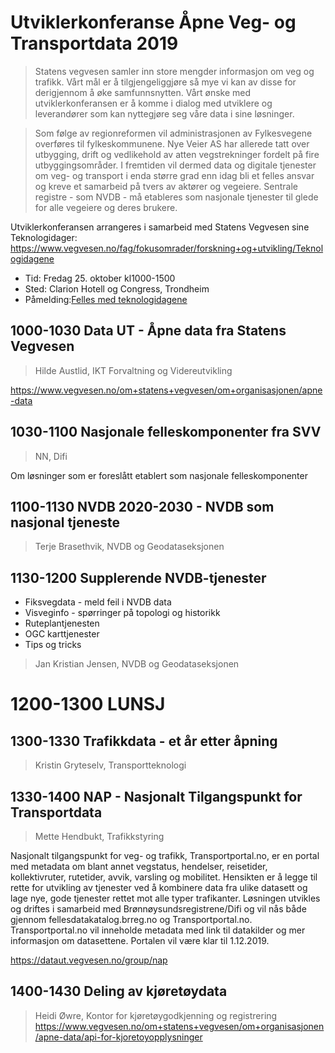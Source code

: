 # Utviklerkonferanse Åpne Veg- og Transportdata 2019
>Statens vegvesen samler inn store mengder informasjon om veg og trafikk. Vårt mål er å tilgjengeliggjøre så mye vi kan av disse for derigjennom å øke samfunnsnytten. Vårt ønske med utviklerkonferansen er å komme i dialog med utviklere og leverandører som kan nyttegjøre seg våre data i sine løsninger.

>Som følge av regionreformen vil administrasjonen av Fylkesvegene overføres til fylkeskommunene. Nye Veier AS har allerede tatt over utbygging, drift og vedlikehold av atten vegstrekninger fordelt på fire utbyggingsområder. I fremtiden vil dermed data og digitale tjenester om veg- og transport i enda større grad enn idag bli et felles ansvar og kreve et samarbeid på tvers av aktører og vegeiere. Sentrale registre - som NVDB - må etableres som nasjonale tjenester til glede for alle vegeiere og deres brukere.

Utviklerkonferansen arrangeres i samarbeid med Statens Vegvesen sine Teknologidager:
https://www.vegvesen.no/fag/fokusomrader/forskning+og+utvikling/Teknologidagene

* Tid: Fredag 25. oktober kl1000-1500
* Sted: Clarion Hotell og Congress, Trondheim
* Påmelding:[Felles med teknologidagene](https://egencia.qondor.com/ParticipantWeb/Registration/91715?bookingRef=0)


## 1000-1030 Data UT - Åpne data fra Statens Vegvesen
> Hilde Austlid, IKT Forvaltning og Videreutvikling

https://www.vegvesen.no/om+statens+vegvesen/om+organisasjonen/apne-data

## 1030-1100 Nasjonale felleskomponenter fra SVV
> NN, Difi

Om løsninger som er foreslått etablert som nasjonale felleskomponenter

## 1100-1130 NVDB 2020-2030 - NVDB som nasjonal tjeneste
> Terje Brasethvik, NVDB og Geodataseksjonen

## 1130-1200 Supplerende NVDB-tjenester
* Fiksvegdata - meld feil i NVDB data
* Visveginfo - spørringer på topologi og historikk
* Ruteplantjenesten
* OGC karttjenester
* Tips og tricks
> Jan Kristian Jensen, NVDB og Geodataseksjonen

# 1200-1300 LUNSJ


## 1300-1330 Trafikkdata - et år etter åpning
> Kristin Gryteselv, Transportteknologi

## 1330-1400 NAP - Nasjonalt Tilgangspunkt for Transportdata
> Mette Hendbukt, Trafikkstyring

Nasjonalt tilgangspunkt for veg- og trafikk, Transportportal.no, er en portal med metadata om blant annet vegstatus, hendelser, reisetider, kollektivruter, rutetider, avvik, varsling og mobilitet. Hensikten er å legge til rette for utvikling av tjenester ved å kombinere data fra ulike datasett og lage nye, gode tjenester rettet mot alle typer trafikanter. Løsningen utvikles og driftes i samarbeid med Brønnøysundsregistrene/Difi og vil nås både gjennom fellesdatakatalog.brreg.no og Transportportal.no. Transportportal.no vil inneholde metadata med link til datakilder og mer informasjon om datasettene. Portalen vil være klar til 1.12.2019. 

https://dataut.vegvesen.no/group/nap

## 1400-1430 Deling av kjøretøydata
> Heidi Øwre, Kontor for kjøretøygodkjenning og registrering
https://www.vegvesen.no/om+statens+vegvesen/om+organisasjonen/apne-data/api-for-kjoretoyopplysninger
